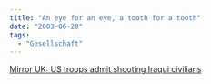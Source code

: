```yaml
---
title: "An eye for an eye, a tooth for a tooth"
date: "2003-06-20"
tags:
  - "Gesellschaft"
---
```


[Mirror UK: US troops admit shooting Iraqui civilians](http://www.mirror.co.uk/news/allnews/content_objectid=13087653_method=full_siteid=50143_headline=-US-TROOPS-ADMIT-SHOOTING-IRAQI-CIVILIANS-name_page.html "Mirror.co.uk - US TROOPS ADMIT SHOOTING IRAQI CIVILIANS")
